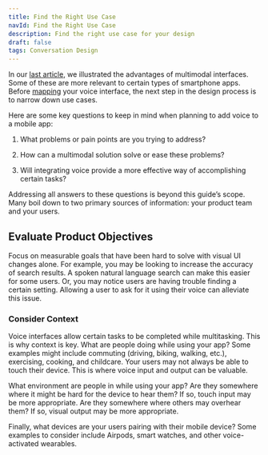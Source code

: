 ```yaml
---
title: Find the Right Use Case
navId: Find the Right Use Case
description: Find the right use case for your design
draft: false
tags: Conversation Design
---
```


<img src="../../assets/docs/design-find-the-right-use-case.png" style="display:none"/>

In our [last article](/docs/design/getting-started), we illustrated the advantages of multimodal interfaces. Some of these are more relevant to certain types of smartphone apps. Before [mapping](/docs/design/map-out-integration) your voice interface, the next step in the design process is to narrow down use cases.

Here are some key questions to keep in mind when planning to add voice to a mobile app:

1. What problems or pain points are you trying to address?

1. How can a multimodal solution solve or ease these problems?

1. Will integrating voice provide a more effective way of accomplishing certain tasks?

Addressing all answers to these questions is beyond this guide’s scope. Many boil down to two primary sources of information: your product team and your users.

## Evaluate Product Objectives

Focus on measurable goals that have been hard to solve with visual UI changes alone. For example, you may be looking to increase the accuracy of search results. A spoken natural language search can make this easier for some users. Or, you may notice users are having trouble finding a certain setting. Allowing a user to ask for it using their voice can alleviate this issue.

### Consider Context

Voice interfaces allow certain tasks to be completed while multitasking. This is why context is key. What are people doing while using your app? Some examples might include commuting (driving, biking, walking, etc.), exercising, cooking, and childcare. Your users may not always be able to touch their device. This is where voice input and output can be valuable.

What environment are people in while using your app? Are they somewhere where it might be hard for the device to hear them? If so, touch input may be more appropriate. Are they somewhere where others may overhear them? If so, visual output may be more appropriate.

Finally, what devices are your users pairing with their mobile device? Some examples to consider include Airpods, smart watches, and other voice-activated wearables.
